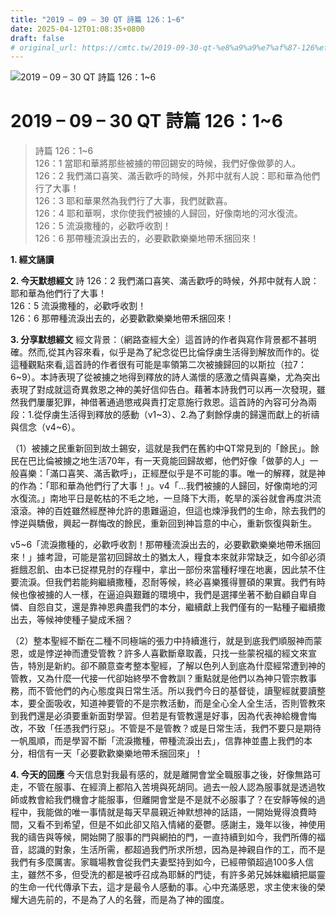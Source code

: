 ```yaml
---
title: "2019 – 09 – 30 QT 詩篇 126：1~6"
date: 2025-04-12T01:08:35+0800
draft: false
# original_url: https://cmtc.tw/2019-09-30-qt-%e8%a9%a9%e7%af%87-126%ef%bc%9a16
---
```


![2019 – 09 – 30 QT 詩篇 126：1\~6](/images/qt.jpg   "2019 – 09 – 30 QT 詩篇 126：1\~6")

# 2019 – 09 – 30 QT 詩篇 126：1\~6

> 詩篇 126：1\~6  
> 126：1 當耶和華將那些被擄的帶回錫安的時候，我們好像做夢的人。  
> 126：2 我們滿口喜笑、滿舌歡呼的時候，外邦中就有人說：耶和華為他們行了大事！  
> 126：3 耶和華果然為我們行了大事，我們就歡喜。  
> 126：4 耶和華啊，求你使我們被擄的人歸回，好像南地的河水復流。  
> 126：5 流淚撒種的，必歡呼收割！  
> 126：6 那帶種流淚出去的，必要歡歡樂樂地帶禾捆回來！

**1. 經文誦讀**

**2.  今天默想經文**
詩 126：2 我們滿口喜笑、滿舌歡呼的時候，外邦中就有人說：耶和華為他們行了大事！  
126：5 流淚撒種的，必歡呼收割！  
126：6 那帶種流淚出去的，必要歡歡樂樂地帶禾捆回來！

**3. 分享默想經文**
經文背景：（網路查經大全）這首詩的作者與寫作背景都不甚明確。然而,從其內容來看，似乎是為了紀念從巴比倫俘虜生活得到解放而作的。從這種觀點來看,這首詩的作者很有可能是率領第二次被擄歸回的以斯拉（拉7：6\~9）。本詩表現了從被擄之地得到釋放的詩人滿懷的感激之情與喜樂，尤為突出表現了對成就這奇異救恩之神的美好信仰告白。藉著本詩我們可以再一次發現，雖然我們屢屢犯罪，神借著通過懲戒與責打定意施行救恩。這首詩的內容可分為兩段：1.從俘虜生活得到釋放的感動（v1\~3）、2.為了剩餘俘虜的歸還而獻上的祈禱與信念（v4\~6）。

（1）被擄之民重新回到故土錫安，這就是我們在舊約中QT常見到的「餘民」。餘民在巴比倫被擄之地生活70年，有一天竟能回歸故鄉，他們好像「做夢的人」一般喜樂：「滿口喜笑、滿舌歡呼」，正經歷似乎是不可能的事。唯一的解釋，就是神的作為：「耶和華為他們行了大事！」。v4「…我們被擄的人歸回，好像南地的河水復流。」南地平日是乾枯的不毛之地，一旦降下大雨，乾旱的溪谷就會再度洪流滾滾。神的百姓雖然經歷神允許的患難逼迫，但這也煉淨我們的生命，除去我們的悖逆與驕傲，興起一群悔改的餘民，重新回到神旨意的中心，重新恢復與新生。

v5\~6「流淚撒種的，必歡呼收割！那帶種流淚出去的，必要歡歡樂樂地帶禾捆回來！」據考證，可能是當初回歸故土的猶太人，糧食本來就非常缺乏，如今卻必須捱餓忍飢、由本已捉襟見肘的存糧中，拿出一部份來當種籽埋在地裏，因此禁不住要流淚。但我們若能夠繼續撒種，忍耐等候，終必喜樂獲得豐碩的果實。我們有時候也像被擄的人一樣，在逼迫與艱難的環境中，我們是選擇坐著不動自顧自卑自憐、自怨自艾，還是靠神恩典盡我們的本分，繼續獻上我們僅有的一點種子繼續撒出去，等候神使種子變成禾捆？

（2）整本聖經不斷在二種不同極端的張力中持續進行，就是到底我們順服神而蒙恩，或是悖逆神而遭受管教？許多人喜歡斷章取義，只找一些蒙祝福的經文來宣告，特別是新約。卻不願意查考整本聖經，了解以色列人到底為什麼經常遭到神的管教，又為什麼一代接一代卻始終學不會教訓？重點就是他們以為神只管宗教事務，而不管他們的內心態度與日常生活。所以我們今日的基督徒，讀聖經就要讀整本，要全面吸收，知道神要管的不是宗教活動，而是全心全人全生活，否則管教來到我們還是必須要重新面對學習。但若是有管教還是好事，因為代表神給機會悔改，不致「任憑我們行惡」。不管是不是管教？或是日常生活，我們不要只是期待一帆風順，而是學習不斷「流淚撒種，帶種流淚出去」，信靠神並盡上我們的本分，相信有一天「必要歡歡樂樂地帶禾捆回來」！

**4. 今天的回應**
今天信息對我最有感的，就是離開會堂全職服事之後，好像無路可走，不管在服事、在經濟上都陷入苦境與死胡同。過去一般人認為服事就是透過牧師或教會給我們機會才能服事，但離開會堂是不是就不必服事了？在安靜等候的過程中，我能做的唯一事情就是每天早晨親近神默想神的話語，一開始覺得浪費時間，又看不到希望，但是不如此卻又陷入情緒的憂鬱。感謝主，幾年以後，神使用我的禱告與等候，開始開了服事的門與網拍的門，一直持續到如今，我們所傳的福音，認識的對象，生活所需，都超過我們所求所想，因為是神親自作的工，而不是我們有多麼厲害。家職場教會從我們夫妻堅持到如今，已經帶領超過100多人信主，雖然不多，但受洗的都是被呼召成為耶穌的門徒，有許多弟兄姊妹繼續把屬靈的生命一代代傳承下去，這才是最令人感動的事。心中充滿感恩，求主使末後的榮耀大過先前的，不是為了人的名聲，而是為了神的國度。

